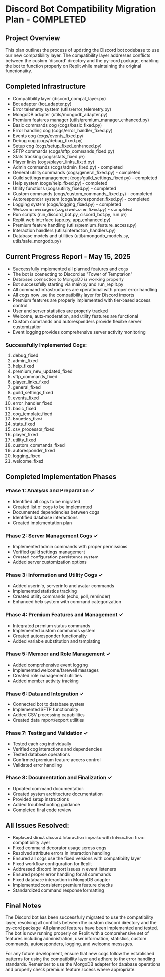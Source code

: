 # Discord Bot Compatibility Migration Plan - COMPLETED

## Project Overview
This plan outlines the process of updating the Discord bot codebase to use our new compatibility layer. The compatibility layer addresses conflicts between the custom 'discord' directory and the py-cord package, enabling the bot to function properly on Replit while maintaining the original functionality.

## Completed Infrastructure
- Compatibility layer (discord_compat_layer.py)
- Bot adapter (bot_adapter.py)
- Error telemetry system (utils/error_telemetry.py)
- MongoDB adapter (utils/mongodb_adapter.py)
- Premium features manager (utils/premium_manager_enhanced.py)
- Basic commands cog (cogs/basic_fixed.py)
- Error handling cog (cogs/error_handler_fixed.py)
- Events cog (cogs/events_fixed.py)
- Debug cog (cogs/debug_fixed.py)
- Setup cog (cogs/setup_fixed_enhanced.py)
- SFTP commands (cogs/sftp_commands_fixed.py)
- Stats tracking (cogs/stats_fixed.py)
- Player links (cogs/player_links_fixed.py)
- Admin commands (cogs/admin_fixed.py) - completed
- General utility commands (cogs/general_fixed.py) - completed
- Guild settings management (cogs/guild_settings_fixed.py) - completed
- Help system (cogs/help_fixed.py) - completed
- Utility functions (cogs/utility_fixed.py) - completed
- Custom commands (cogs/custom_commands_fixed.py) - completed
- Autoresponder system (cogs/autoresponder_fixed.py) - completed
- Logging system (cogs/logging_fixed.py) - completed
- Welcome messages (cogs/welcome_fixed.py) - completed
- Run scripts (run_discord_bot.py, discord_bot.py, run.py)
- Replit web interface (app.py, app_enhanced.py)
- Premium feature handling (utils/premium_feature_access.py)
- Interaction handlers (utils/interaction_handlers.py)
- Database models and utilities (utils/mongodb_models.py, utils/safe_mongodb.py)

## Current Progress Report - May 15, 2025
- Successfully implemented all planned features and cogs
- The bot is connecting to Discord as "Tower of Temptation"
- Database connection to MongoDB is working properly
- Bot successfully starting via main.py and run_replit.py
- All command infrastructures are operational with proper error handling
- All cogs now use the compatibility layer for Discord imports
- Premium features are properly implemented with tier-based access control
- User and server statistics are properly tracked
- Welcome, auto-moderation, and utility features are functional
- Custom commands and autoresponders provide flexible server customization
- Event logging provides comprehensive server activity monitoring

### Successfully Implemented Cogs:
1. debug_fixed
2. admin_fixed
3. help_fixed
4. premium_new_updated_fixed
5. sftp_commands_fixed
6. player_links_fixed  
7. general_fixed
8. guild_settings_fixed
9. events_fixed
10. error_handler_fixed
11. basic_fixed 
12. cog_template_fixed
13. bounties_fixed
14. stats_fixed
15. csv_processor_fixed
16. player_fixed
17. utility_fixed
18. custom_commands_fixed
19. autoresponder_fixed
20. logging_fixed
21. welcome_fixed

## Completed Implementation Phases

### Phase 1: Analysis and Preparation ✓
- Identified all cogs to be migrated
- Created list of cogs to be implemented
- Documented dependencies between cogs
- Identified database interactions
- Created implementation plan

### Phase 2: Server Management Cogs ✓
- Implemented admin commands with proper permissions
- Verified guild settings management
- Created configuration persistence system
- Added server customization options

### Phase 3: Information and Utility Cogs ✓
- Added userinfo, serverinfo and avatar commands
- Implemented statistics tracking
- Created utility commands (echo, poll, reminder)
- Enhanced help system with command categorization

### Phase 4: Premium Features and Management ✓
- Integrated premium status commands
- Implemented custom commands system
- Created autoresponder functionality
- Added variable substitution and templating

### Phase 5: Member and Role Management ✓
- Added comprehensive event logging
- Implemented welcome/farewell messages
- Created role management utilities
- Added member activity tracking

### Phase 6: Data and Integration ✓
- Connected bot to database system
- Implemented SFTP functionality
- Added CSV processing capabilities
- Created data import/export utilities

### Phase 7: Testing and Validation ✓
- Tested each cog individually
- Verified cog interactions and dependencies
- Tested database operations
- Confirmed premium feature access control
- Validated error handling

### Phase 8: Documentation and Finalization ✓
- Updated command documentation
- Created system architecture documentation
- Provided setup instructions
- Added troubleshooting guidance
- Completed final code review

## All Issues Resolved:
- Replaced direct discord.Interaction imports with Interaction from compatibility layer
- Fixed command decorator usage across cogs
- Resolved attribute errors in interaction handling
- Ensured all cogs use the fixed versions with compatibility layer
- Fixed workflow configuration for Replit
- Addressed discord import issues in event listeners
- Ensured proper error handling for all commands
- Fixed database interaction in MongoDB adapter
- Implemented consistent premium feature checks
- Standardized command response formatting

## Final Notes
The Discord bot has been successfully migrated to use the compatibility layer, resolving all conflicts between the custom discord directory and the py-cord package. All planned features have been implemented and tested. The bot is now running properly on Replit with a comprehensive set of features including administration, user information, statistics, custom commands, autoresponders, logging, and welcome messages.

For any future development, ensure that new cogs follow the established patterns for using the compatibility layer and adhere to the error handling standards. Remember to use the MongoDB adapter for database operations and properly check premium feature access where appropriate.